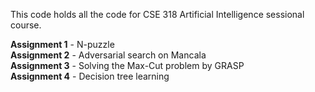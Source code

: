 This code holds all the code for CSE 318 Artificial Intelligence sessional course.

**Assignment 1** - N-puzzle<br>
**Assignment 2** - Adversarial search on Mancala<br>
**Assignment 3** - Solving the Max-Cut problem by GRASP<br>
**Assignment 4** - Decision tree learning<br>
